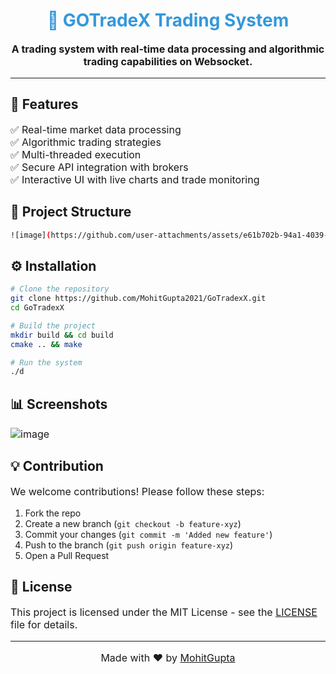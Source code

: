 <!-- README.md -->
<h1 align="center">🚀 GOTradeX Trading System</h1>
<p align="center">
  <strong>A trading system with real-time data processing and algorithmic trading capabilities on Websocket.</strong>
</p>

---

## 📌 Features
✅ Real-time market data processing<br>
✅ Algorithmic trading strategies<br>
✅ Multi-threaded execution<br>
✅ Secure API integration with brokers<br>
✅ Interactive UI with live charts and trade monitoring

## 📂 Project Structure
```bash
![image](https://github.com/user-attachments/assets/e61b702b-94a1-4039-8c51-876c9680b046)
```

## ⚙️ Installation
```sh
# Clone the repository
git clone https://github.com/MohitGupta2021/GoTradexX.git
cd GoTradexX

# Build the project
mkdir build && cd build
cmake .. && make

# Run the system
./d
```

## 📊 Screenshots

![image](https://github.com/user-attachments/assets/4a96b3d8-4133-4280-a694-d383fcb0a679)



## 💡 Contribution
We welcome contributions! Please follow these steps:
1. Fork the repo
2. Create a new branch (`git checkout -b feature-xyz`)
3. Commit your changes (`git commit -m 'Added new feature'`)
4. Push to the branch (`git push origin feature-xyz`)
5. Open a Pull Request

## 📝 License
This project is licensed under the MIT License - see the [LICENSE](LICENSE) file for details.

---

<p align="center">Made with ❤️ by <a href="https://github.com/MohitGupta2021">MohitGupta</a></p>


<style>
h1 { color: #3498db; }
p { font-size: 16px; }
</style>
